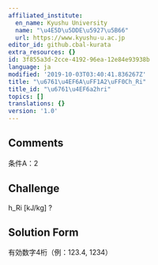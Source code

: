 ```yaml
---
affiliated_institute:
  en_name: Kyushu University
  name: "\u4E5D\u5DDE\u5927\u5B66"
  url: https://www.kyushu-u.ac.jp
editor_id: github.cbal-kurata
extra_resources: {}
id: 3f855a3d-2cce-4192-96ea-12e84e93938b
language: ja
modified: '2019-10-03T03:40:41.836267Z'
title: "\u6761\u4EF6A\uFF1A2\uFF0Ch_Ri"
title_id: "\u6761\u4EF6a2hri"
topics: []
translations: {}
version: '1.0'
---
```


## Comments
条件A：2

## Challenge
h_Ri [kJ/kg] ?

## Solution Form
有効数字4桁（例：123.4,  1234）




